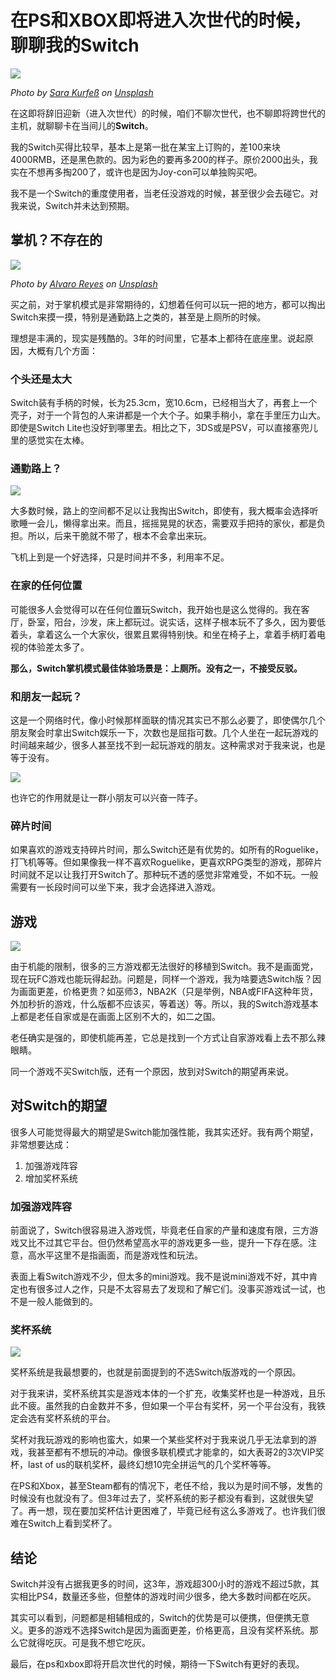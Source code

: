 # 在PS和XBOX即将进入次世代的时候，聊聊我的Switch

![](https://raw.githubusercontent.com/yuiitsu/image_lib/master/202010/31d6044e-6fef-4440-bf84-70156c104b8e.jpeg)

*Photo by [Sara Kurfeß](https://unsplash.com/@stereophototyp?utm_source=unsplash&amp;utm_medium=referral&amp;utm_content=creditCopyText) on [Unsplash](https://unsplash.com/s/photos/nintendo-switch?utm_source=unsplash&amp;utm_medium=referral&amp;utm_content=creditCopyText)*


在这即将辞旧迎新（进入次世代）的时候，咱们不聊次世代，也不聊即将跨世代的主机，就聊聊卡在当间儿的**Switch**。

我的Switch买得比较早，基本上是第一批在某宝上订购的，差100来块4000RMB，还是黑色款的。因为彩色的要再多200的样子。原价2000出头，我实在不想再多掏200了，或许也是因为Joy-con可以单独购买吧。

我不是一个Switch的重度使用者，当老任没游戏的时候，甚至很少会去碰它。对我来说，Switch并未达到预期。

## 掌机？不存在的

![](https://raw.githubusercontent.com/yuiitsu/image_lib/master/202010/c793e054-491f-4280-b684-aae86c376f53.jpeg)

*Photo by [Alvaro Reyes](https://unsplash.com/@alvarordesign?utm_source=unsplash&amp;utm_medium=referral&amp;utm_content=creditCopyText) on [Unsplash](https://unsplash.com/s/photos/nintendo-switch?utm_source=unsplash&amp;utm_medium=referral&amp;utm_content=creditCopyText)*

买之前，对于掌机模式是非常期待的，幻想着任何可以玩一把的地方，都可以掏出Switch来摸一摸，特别是通勤路上之类的，甚至是上厕所的时候。

理想是丰满的，现实是残酷的。3年的时间里，它基本上都待在底座里。说起原因，大概有几个方面：

### 个头还是太大

Switch装有手柄的时候，长为25.3cm，宽10.6cm，已经相当大了，再套上一个壳子，对于一个背包的人来讲都是一个大个子。如果手稍小，拿在手里压力山大。即使是Switch Lite也没好到哪里去。相比之下，3DS或是PSV，可以直接塞兜儿里的感觉实在太棒。

### 通勤路上？
![](https://raw.githubusercontent.com/yuiitsu/image_lib/master/6a4e77df-714d-48b0-bfdc-bcf51d8b0654.jpeg)


大多数时候，路上的空间都不足以让我掏出Switch，即使有，我大概率会选择听歌睡一会儿，懒得拿出来。而且，摇摇晃晃的状态，需要双手把持的家伙，都是负担。所以，后来干脆就不带了，根本不会拿出来玩。

飞机上到是一个好选择，只是时间并不多，利用率不足。

### 在家的任何位置

可能很多人会觉得可以在任何位置玩Switch，我开始也是这么觉得的。我在客厅，卧室，阳台，沙发，床上都玩过。说实话，这样子根本玩不了多久，因为要低着头，拿着这么一个大家伙，很累且累得特别快。和坐在椅子上，拿着手柄盯着电视的体验差太多了。

**那么，Switch掌机模式最佳体验场景是：上厕所。没有之一，不接受反驳。**

### 和朋友一起玩？

这是一个网络时代，像小时候那样面联的情况其实已不那么必要了，即使偶尔几个朋友聚会时拿出Switch娱乐一下，次数也是屈指可数。几个人坐在一起玩游戏的时间越来越少，很多人甚至找不到一起玩游戏的朋友。这种需求对于我来说，也是等于没有。

![](https://raw.githubusercontent.com/yuiitsu/image_lib/master/202010/625e6a5c-a118-4d1e-b80e-6b4ffaa3e078.jpeg)

也许它的作用就是让一群小朋友可以兴奋一阵子。

### 碎片时间

如果喜欢的游戏支持碎片时间，那么Switch还是有优势的。如所有的Roguelike，打飞机等等。但如果像我一样不喜欢Roguelike，更喜欢RPG类型的游戏，那碎片时间就不足以让我打开Switch了。那种玩不透的感觉非常难受，不如不玩。一般需要有一长段时间可以坐下来，我才会选择进入游戏。

## 游戏

![](https://raw.githubusercontent.com/yuiitsu/image_lib/master/f785c226-1f8a-4323-9cad-c9d6cbfa2dfb.png)

由于机能的限制，很多的三方游戏都无法很好的移植到Switch。我不是画面党，现在玩FC游戏也能玩得起劲。问题是，同样一个游戏，我为啥要选Switch版？因为画面更差，价格更贵？如巫师3，NBA2K（只是举例，NBA或FIFA这种年货，外加秒折的游戏，什么版都不应该买，等着送）等。所以，我的Switch游戏基本上都是老任自家或是在画面上区别不大的，如二之国。

老任确实是强的，即使机能再差，它总是找到一个方式让自家游戏看上去不那么辣眼睛。

同一个游戏不买Switch版，还有一个原因，放到对Switch的期望再来说。

## 对Switch的期望

很多人可能觉得最大的期望是Switch能加强性能，我其实还好。我有两个期望，非常想要达成：

1. 加强游戏阵容
2. 增加奖杯系统

### 加强游戏阵容

前面说了，Switch很容易进入游戏慌，毕竟老任自家的产量和速度有限，三方游戏又比不过其它平台。但仍然希望高水平的游戏更多一些，提升一下存在感。注意，高水平这里不是指画面，而是游戏性和玩法。

表面上看Switch游戏不少，但太多的mini游戏。我不是说mini游戏不好，其中肯定也有很多过人之作，只是不太容易去了发现和了解它们。没事买游戏试一试，也不是一般人能做到的。

### 奖杯系统

![](https://raw.githubusercontent.com/yuiitsu/image_lib/master/e902be75-eaf9-4ab1-94e8-5d6a2c596477.jpeg)

奖杯系统是我最想要的，也就是前面提到的不选Switch版游戏的一个原因。

对于我来讲，奖杯系统其实是游戏本体的一个扩充，收集奖杯也是一种游戏，且乐此不疲。虽然我的白金数并不多，但如果一个平台有奖杯，另一个平台没有，我铁定会选有奖杯系统的平台。

奖杯对我玩游戏的影响也蛮大，如果一个某些奖杯对于我来说几乎无法拿到的游戏，我甚至都有不想玩的冲动。像很多联机模式才能拿的，如大表哥2的3次VIP奖杯，last of us的联机奖杯，最终幻想10完全拼运气的几个奖杯等等。

在PS和Xbox，甚至Steam都有的情况下，老任不给，我以为是时间不够，发售的时候没有也就没有了。但3年过去了，奖杯系统的影子都没有看到，这就很失望了。再一想，现在要加奖杯估计更困难了，毕竟已经有这么多游戏了。也许我们很难在Switch上看到奖杯了。

## 结论

Switch并没有占据我更多的时间，这3年，游戏超300小时的游戏不超过5款，其实相比PS4，数量还多些，但整体的游戏时间少很多，绝大多数时间都在吃灰。

其实可以看到，问题都是相辅相成的，Switch的优势是可以便携，但便携无意义。更多的游戏不选择Switch是因为画面更差，价格更高，且没有奖杯系统。那么它就得吃灰。可是我不想它吃灰。

最后，在ps和xbox即将开启次世代的时候，期待一下Switch有更好的表现。